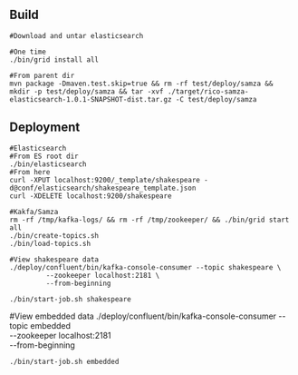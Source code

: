 
## Build

```
#Download and untar elasticsearch

#One time
./bin/grid install all

#From parent dir
mvn package -Dmaven.test.skip=true && rm -rf test/deploy/samza && mkdir -p test/deploy/samza && tar -xvf ./target/rico-samza-elasticsearch-1.0.1-SNAPSHOT-dist.tar.gz -C test/deploy/samza
```

## Deployment
	#Elasticsearch
	#From ES root dir
	./bin/elasticsearch
	#From here
	curl -XPUT localhost:9200/_template/shakespeare -d@conf/elasticsearch/shakespeare_template.json
	curl -XDELETE localhost:9200/shakespeare

	#Kakfa/Samza
	rm -rf /tmp/kafka-logs/ && rm -rf /tmp/zookeeper/ && ./bin/grid start all
	./bin/create-topics.sh
	./bin/load-topics.sh

	#View shakespeare data
	./deploy/confluent/bin/kafka-console-consumer --topic shakespeare \
             --zookeeper localhost:2181 \
             --from-beginning

	./bin/start-job.sh shakespeare

  #View embedded data
	./deploy/confluent/bin/kafka-console-consumer --topic embedded \
             --zookeeper localhost:2181 \
             --from-beginning

	./bin/start-job.sh embedded
